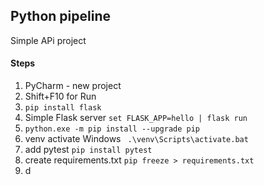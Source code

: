 ## Python pipeline

Simple APi project

#### Steps
1. PyCharm - new project
2. Shift+F10 for Run
3. ```pip install flask```
4. Simple Flask server
``` set FLASK_APP=hello | flask run ```
5. ```python.exe -m pip install --upgrade pip```
6. venv activate Windows
``` .\venv\Scripts\activate.bat```
7. add pytest
```pip install pytest```
8. create requirements.txt
```pip freeze > requirements.txt```
9. d



